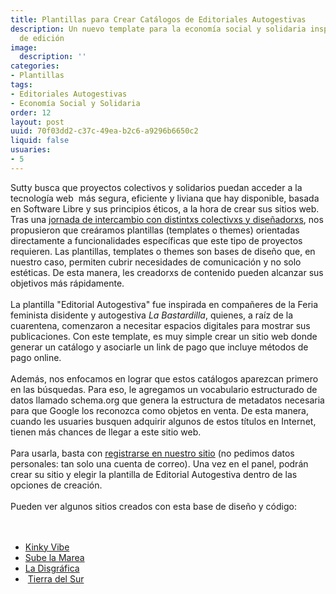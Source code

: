 ```yaml
---
title: Plantillas para Crear Catálogos de Editoriales Autogestivas
description: Un nuevo template para la economía social y solidaria inspirado en proyectos
  de edición
image:
  description: ''
categories:
- Plantillas
tags:
- Editoriales Autogestivas
- Economía Social y Solidaria
order: 12
layout: post
uuid: 70f03dd2-c37c-49ea-b2c6-a9296b6650c2
liquid: false
usuaries:
- 5
---
```




<div>Sutty busca que proyectos colectivos y solidarios puedan acceder a la tecnología web  más segura, eficiente y liviana que hay disponible, basada en Software Libre y sus principios éticos, a la hora de crear sus sitios web. Tras una <a href="https://sutty.nl/tuvimos-nuestra-primera-jornada-de-intercambio/">jornada de intercambio con distintxs colectivxs y diseñadorxs</a>, nos propusieron que creáramos plantillas (templates o themes) orientadas directamente a funcionalidades específicas que este tipo de proyectos requieren. Las plantillas, templates o themes son bases de diseño que, en nuestro caso, permiten cubrir necesidades de comunicación y no solo estéticas. De esta manera, les creadorxs de contenido pueden alcanzar sus objetivos más rápidamente.<br><br>La plantilla "Editorial Autogestiva" fue inspirada en compañeres de la Feria feminista disidente y autogestiva <em>La Bastardilla</em>, quienes, a raíz de la cuarentena, comenzaron a necesitar espacios digitales para mostrar sus publicaciones. Con este template, es muy simple crear un sitio web donde generar un catálogo y asociarle un link de pago que incluye métodos de pago online.<br><br>Además, nos enfocamos en lograr que estos catálogos aparezcan primero en las búsquedas. Para eso, le agregamos un vocabulario estructurado de datos llamado schema.org que genera la estructura de metadatos necesaria para que Google los reconozca como objetos en venta. De esta manera, cuando les usuaries busquen adquirir algunos de estos títulos en Internet, tienen más chances de llegar a este sitio web.<br><br>Para usarla, basta con <a href="https://panel.sutty.nl/usuaries/sign_in">registrarse en nuestro sitio</a> (no pedimos datos personales: tan solo una cuenta de correo). Una vez en el panel, podrán crear su sitio y elegir la plantilla de Editorial Autogestiva dentro de las opciones de creación.<br><br>Pueden ver algunos sitios creados con esta base de diseño y código:<br><br><br>
</div><ul>
<li><a href="https://kinkyvibe.sutty.nl/">Kinky Vibe</a></li>
<li><a href="https://subelamarea.sutty.nl/">Sube la Marea</a></li>
<li><a href="https://ladisgrafica.sutty.nl/">La Disgráfica</a></li>
<li> <a href="https://tierradelsur.sutty.nl/">Tierra del Sur</a>
</li>
</ul><div><br></div>